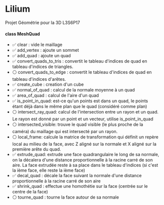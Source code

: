 # Lilium
Projet Géométrie pour la 3D L3S6P17

#### class MeshQuad

- :white_check_mark: clear : vide le maillage
- :white_check_mark: add_vertex : ajoute un sommet
- :white_check_mark: add_quad : ajoute un quad
- :white_check_mark: convert_quads_to_tris : convertit le tableau d'indices de quad en tableau d'indices de triangles.
- :white_circle: convert_quads_to_edge : convertit le tableau d'indices de quad en tableau d'indices d'arêtes.
- :white_check_mark: create_cube : creation d'un cube
- :white_check_mark: normal_of_quad : calcul de la normale moyenne à un quad
- :white_check_mark: area_of_quad : calcul de l'aire d'un quad
- :white_check_mark: is_point_in_quad: est-ce qu'un points est dans un quad, le points étant déjà dans le même plan que le quad (considéré comme plan)
- :white_circle: intersect_ray_quad: calcul de l'intersection entre un rayon et un quad.
Le rayon est donné par un point et un vecteur, utilise is_point_in_quad
- :white_circle: intersected_visible: trouve le quad visible (le plus proche de la caméra) du maillage qui est intersecté par un rayon.
- :white_circle: local_frame: calcule la matrice de transformation qui définit un repère local au milieu de la face,
avec Z aligné sur la normale et X aligné sur la première arête du quad.
- :white_check_mark: extrude_quad: extrude une face quadrangulaire le long de sa normale,
on la décalera d'une distance proportionnelle à la racine carré de son aire.
La face extrudée reste à sa place dans le tableau d'indices (si c'est la ième face, elle reste la ième face)
- :white_check_mark: decal_quad : décale la face suivant la normale d'une distance proportionnelle à la racine carré de son aire
- :white_check_mark: shrink_quad : effectue une homothétie sur la face (centrée sur le centre de la face)
- :white_circle: tourne_quad : tourne la face autour de sa normale
